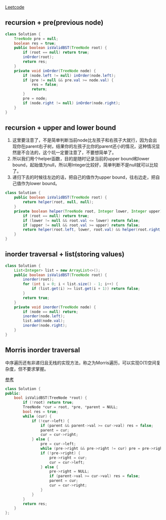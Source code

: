 [Leetcode](https://leetcode.com/problems/validate-binary-search-tree/)

## recursion + pre(previous node)
```java
class Solution {
    TreeNode pre = null;
    boolean res = true;
    public boolean isValidBST(TreeNode root) {
        if (root == null) return true;
        inOrder(root);
        return res;
    }
    private void inOrder(TreeNode node) {
        if (node.left != null) inOrder(node.left);
        if (pre != null && pre.val >= node.val) {
            res = false;
            return;
        }
        pre = node;
        if (node.right != null) inOrder(node.right);
    }
}
```

## recursion + upper and lower bound

1. 这里要注意了，不是简单判断当前node比左孩子和右孩子大就行，因为会出现你在parent右子树，结果你的左孩子比你的parent还小的情况，这种情况显然是不合法的，这个坑一定要注意了，不要想简单了。
2. 所以我们用个helper函数，目的是随时记录当前的upper bound和lower bound，起始值为null，所以用Integer比较好，简单判断不是null就可以比较了。
3. 递归下去的时候往左边的话，把自己的值作为upper bound，往右边走，把自己值作为lower bound。

```java
class Solution {
    public boolean isValidBST(TreeNode root) {
        return helper(root, null, null);
    }
    private boolean helper(TreeNode root, Integer lower, Integer upper) {
        if (root == null) return true;
        if (lower != null && root.val <= lower) return false;
        if (upper != null && root.val >= upper) return false;
        return helper(root.left, lower, root.val) && helper(root.right, root.val, upper);
    }
}
```
## inorder traversal + list(storing values)

```java
class Solution {
    List<Integer> list = new ArrayList<>();
    public boolean isValidBST(TreeNode root) {
        inorder(root);
        for (int i = 0; i < list.size() - 1; i++) {
            if (list.get(i) >= list.get(i + 1)) return false;
        }
        return true;
    }
    private void inorder(TreeNode node) {
        if (node == null) return;
        inorder(node.left);
        list.add(node.val);
        inorder(node.right);
    }
}
```

## Morris inorder traversal

中序遍历还有非递归且无栈的实现方法，称之为Morris遍历，可以实现O(1)空间复杂度，但不要求掌握。

[参考](https://www.cnblogs.com/grandyang/p/4297300.html)

```c++
class Solution {
public:
    bool isValidBST(TreeNode *root) {
        if (!root) return true;
        TreeNode *cur = root, *pre, *parent = NULL;
        bool res = true;
        while (cur) {
            if (!cur->left) {
                if (parent && parent->val >= cur->val) res = false;
                parent = cur;
                cur = cur->right;
            } else {
                pre = cur->left;
                while (pre->right && pre->right != cur) pre = pre->right;
                if (!pre->right) {
                    pre->right = cur;
                    cur = cur->left;
                } else {
                    pre->right = NULL;
                    if (parent->val >= cur->val) res = false;
                    parent = cur;
                    cur = cur->right;
                }
            }
        }
        return res;
    }
};
```
